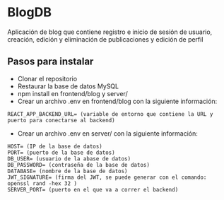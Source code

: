 # BlogDB

Aplicación de blog que contiene registro e inicio de sesión de usuario, creación, edición y eliminación de publicaciones y edición de perfil

## Pasos para instalar

- Clonar el repositorio
- Restaurar la base de datos MySQL
- npm install en frontend/blog y server/
- Crear un archivo .env en frontend/blog con la siguiente información:
```
REACT_APP_BACKEND_URL= (variable de entorno que contiene la URL y puerto para conectarse al backend)
```
- Crear un archivo .env en server/ con la siguiente información:
```
HOST= (IP de la base de datos)
PORT= (puerto de la base de datos)
DB_USER= (usuario de la abase de datos)
DB_PASSWORD= (contraseña de la base de datos)
DATABASE= (nombre de la base de datos)
JWT_SIGNATURE= (firma del JWT, se puede generar con el comando: openssl rand -hex 32 )
SERVER_PORT= (puerto en el que va a correr el backend)
```